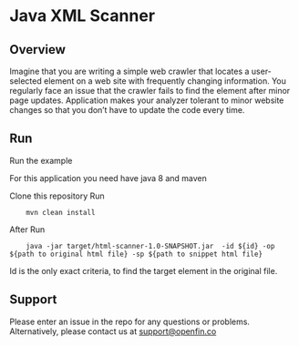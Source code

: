 # Java XML Scanner

## Overview
Imagine that you are writing a simple web crawler that locates a user-selected element on a web site with frequently changing information. You regularly face an issue that the crawler fails to find the element after minor page updates. 
Application makes your analyzer tolerant to minor website changes so that you don’t have to update the code every time.


## Run
Run the example

For this application you need have java 8 and maven

Clone this repository
Run 
```shell script
	mvn clean install 
```
After Run 
```shell script
	java -jar target/html-scanner-1.0-SNAPSHOT.jar  -id ${id} -op ${path to original html file} -sp ${path to snippet html file}
```

Id is the only exact criteria, to find the target element in the original file.

## Support
Please enter an issue in the repo for any questions or problems. 
<br> Alternatively, please contact us at support@openfin.co
